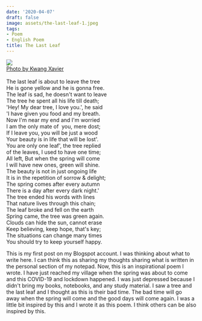 ```yaml
---
date: '2020-04-07'
draft: false
image: assets/the-last-leaf-1.jpeg
tags:
- Poem
- English Poem
title: The Last Leaf
---
```

[![](https://blogger.googleusercontent.com/img/a/AVvXsEjJHt4NDQDI0fhF6gAEcDTejKMRy8m2lSeZ7VCzCqp-zajya2hGhnSMppizvLjOi7_RVqmL8tltS2H8gKe3d_rFS3lKBuC_0NWEacH7QbqzE5rM-6on4oocC1a00xV5i5wLGmqijlGcIIJ6SD1KKXFbQRrST-hkyGnY2FwtQoSkbjPn65fi00Lig1bC9z6Z)](https://blogger.googleusercontent.com/img/a/AVvXsEjJHt4NDQDI0fhF6gAEcDTejKMRy8m2lSeZ7VCzCqp-zajya2hGhnSMppizvLjOi7_RVqmL8tltS2H8gKe3d_rFS3lKBuC_0NWEacH7QbqzE5rM-6on4oocC1a00xV5i5wLGmqijlGcIIJ6SD1KKXFbQRrST-hkyGnY2FwtQoSkbjPn65fi00Lig1bC9z6Z)\
[Photo by Kwang Xavier](https://unsplash.com/@kwangjavier)  \
  \
The last leaf is about to leave the tree  
He is gone yellow and he is gonna free.   
The leaf is sad, he doesn't want to leave  
The tree he spent all his life till death;  
'Hey! My dear tree, I love you.', he said  
'I have given you food and my breath.   
Now I'm near my end and I'm worried  
I am the only mate of  you, mere dost;  
If I leave you, you will be just a wood  
Your beauty is in life that will be lost'.   
You are only one leaf', the tree replied  
of the leaves, I used to have one time;  
All left, But when the spring will come   
I will have new ones, green will shine.   
The beauty is not in just ongoing life  
It is in the repetition of sorrow & delight;  
The spring comes after every autumn  
There is a day after every dark night.'  
The tree ended his words with lines  
That nature lives through this chain;  
The leaf broke and fell on the earth   
Spring came, the tree was green again.   
Clouds can hide the sun, cannot erase  
Keep believing, keep hope, that's key;  
The situations can change many times  
You should try to keep yourself happy.  
  
  
  
  
  
  
  
  
This is my first post on my Blogspot account. I was thinking about what to write here. I can think this as sharing my thoughts sharing what is written in the personal section of my notepad. Now, this is an inspirational poem I wrote. I have just reached my village when the spring was about to come and this COVID-19 and lockdown happened. I was just depressed because I didn't bring my books, notebooks, and any study material. I saw a tree and the last leaf and I thought as this is their bad time. The bad time will go away when the spring will come and the good days will come again. I was a little bit inspired by this and I wrote it as this poem. I think others can be also inspired by this.